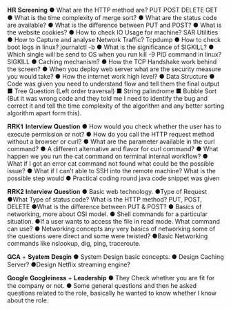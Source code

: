 𝐇𝐑 𝐒𝐜𝐫𝐞𝐞𝐧𝐢𝐧𝐠
● What are the HTTP method are? PUT POST DELETE GET
● What is the time complexity of merge sort?
● What are the status code are available?
● What is the difference between PUT and POST?
● What is the website cookies?
● How to check IO Usage for machine? SAR Utilities
● How to Capture and analyse Network Traffic? Tcpdump
● How to check boot logs in linux? journalctl -b
● What is the significance of SIGKILL?
● Which single will be send to OS when you run kill -9 PID command in linux? SIGKILL
● Caching mechanism?
● How the TCP Handshake work behind the screen?
● When you deploy web server what are the security measure you would take?
● How the internet work high level?
● Data Structure
● Code was given you need to understand flow and tell them the final output
■ Tree Question (Left order traversal)
■ String palindrome
■ Bubble Sort (But it was wrong code and they told me I need to identify the
bug and correct it and tell the time complexity of the algorithm and any
better sorting algorithm apart form this).


𝐑𝐑𝐊𝟏 𝐈𝐧𝐭𝐞𝐫𝐯𝐢𝐞𝐰 𝐐𝐮𝐞𝐬𝐭𝐢𝐨𝐧
● How would you check whether the user has to execute permission or not?
● How do you call the HTTP request method without a browser or curl?
● What are the parameter available in the curl command?
● A different alternative and flavor for curl command?
● What happen we you run the cat command on terminal internal workflow?
● What if I got an error cat command not found what could be the possible issue?
● What if I can’t able to SSH into the remote machine? What is the possible step would
● Practical coding round java code snippet was given


𝐑𝐑𝐊𝟐 𝐈𝐧𝐭𝐞𝐫𝐯𝐢𝐞𝐰 𝐐𝐮𝐞𝐬𝐭𝐢𝐨𝐧
● Basic web technology.
●Type of Request
●What Type of status code?
What is the HTTP method? PUT, POST, DELETE
●What is the difference between PUT & POST?
● Basics of networking, more about OSI model.
● Shell commands for a particular situation.
●If a user wants to access the file in read mode. What command can use?
● Networking concepts any very basics of networking some of the questions were direct
and some were twisted?
●Basic Networking commands like nslookup, dig, ping, traceroute.

𝐆𝐂𝐀 + 𝐒𝐲𝐬𝐭𝐞𝐦 𝐃𝐞𝐬𝐠𝐢𝐧
● System Design basic concepts.
● Design Caching Server?
●Design Netflix streaming engine?

𝐆𝐨𝐨𝐠𝐥𝐞 𝐆𝐨𝐨𝐠𝐥𝐞𝐢𝐧𝐞𝐬𝐬 + 𝐋𝐞𝐚𝐝𝐞𝐫𝐬𝐡𝐢𝐩
● They Check whether you are fit for the company or not.
● Some general questions and then he asked questions related to the role, basically he wanted to know whether I know about the role.
